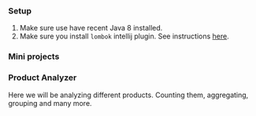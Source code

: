 ### Setup

1. Make sure use have recent Java 8 installed.
2. Make sure you install `lombok` intellij plugin. See instructions [here](https://www.baeldung.com/lombok-ide#intellij-plugin).

### Mini projects

### Product Analyzer
Here we will be analyzing different products.
Counting them, aggregating, grouping and many more.   